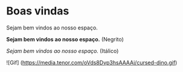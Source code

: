 # Boas vindas

Sejam bem vindos ao nosso espaço.

**Sejam bem vindos ao nosso espaço.** (Negrito)

_Sejam bem vindos ao nosso espaço._ (Itálico)

![Gif] (https://media.tenor.com/oVds8Dvp3hsAAAAi/cursed-dino.gif)
